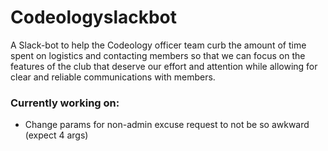 # Codeologyslackbot
A Slack-bot to help the Codeology officer team curb the amount of time spent on logistics and contacting members so that we can focus on the features of the club that deserve our effort and attention while allowing for clear and reliable communications with members. 

### Currently working on:
- Change params for non-admin excuse request to not be so awkward (expect 4 args) 
